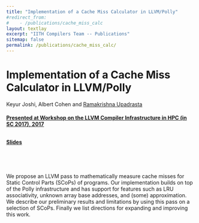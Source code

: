 ```yaml
---
title: "Implementation of a Cache Miss Calculator in LLVM/Polly"
#redirect_from:
#    - /publications/cache_miss_calc
layout: textlay
excerpt: "IITH Compilers Team -- Publications"
sitemap: false
permalink: /publications/cache_miss_calc/
---
```



<div class="container-fluid" style="height:100%; width:100%"> 
<h1>Implementation of a Cache Miss Calculator in LLVM/Polly</h1>
<p>Keyur Joshi, Albert Cohen and <a href="https://www.iith.ac.in/~ramakrishna" target="_blank">Ramakrishna Upadrasta </p>
<h4> Presented at Workshop on the LLVM Compiler Infrastructure in HPC (in SC 2017), 2017</h4>

<br>

 <div style="position:relative; top:-25px;">
 <h4><a href="https://llvm-hpc4-workshop.github.io/talks.html#joshi" target="_blank">Slides</a>
 </h4>
 </div> 
 
 <br>     
<p> We propose an LLVM pass to mathematically measure cache misses for Static Control Parts (SCoPs) of programs. Our implementation builds on top of the Polly infrastructure and has support for features such as LRU associativity, unknown array base addresses, and (some) approximation. We describe our preliminary results and limitations by using this pass on a selection of SCoPs. Finally we list directions for expanding and improving this work. </p>

</div>
